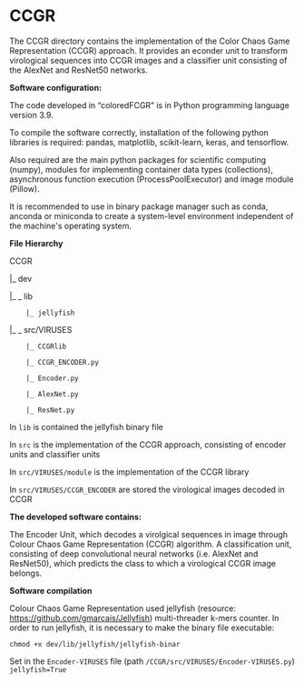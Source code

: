 # CCGR

The CCGR directory contains the implementation of the Color Chaos Game Representation (CCGR) approach. It provides an econder unit to transform virological sequences into CCGR images and a classifier unit consisting of the AlexNet and ResNet50 networks. 

**Software configuration:**

The code developed in “coloredFCGR” is in Python programming language version 3.9.

To compile the software correctly, installation of the following python libraries is required: pandas, matplotlib, scikit-learn, keras, and tensorflow.

Also required are the main python packages for scientific computing (numpy), modules for implementing container data types (collections), asynchronous function execution (ProcessPoolExecutor) and image module (Pillow).

It is recommended to use in binary package manager such as conda, anconda or miniconda to create a system-level environment independent of the machine's operating system.

**File Hierarchy**

CCGR

|_ dev

|_ _ lib

        |_ jellyfish


|_ _ src/VIRUSES

        |_ CCGRlib

        |_ CCGR_ENCODER.py

        |_ Encoder.py

        |_ AlexNet.py

        |_ ResNet.py

In `lib` is contained the jellyfish binary file

In `src` is the implementation of the CCGR approach, consisting of encoder units and classifier units

In `src/VIRUSES/module` is the implementation of the CCGR library


In `src/VIRUSES/CCGR_ENCODER` are stored the virological images decoded in CCGR

**The developed software contains:**

The Encoder Unit, which decodes a virolgical sequences in image through Colour Chaos Game Representation (CCGR) algorithm.
A classification unit, consisting of deep convolutional neural networks (i.e. AlexNet and ResNet50), which predicts the class to which a virological CCGR image belongs. 

**Software compilation**

Colour Chaos Game Representation used jellyfish (resource: https://github.com/gmarcais/Jellyfish) multi-threader k-mers counter.
In order to run jellyfish, it is necessary to make the binary file executable: 

```chmod +x dev/lib/jellyfish/jellyfish-binar```

Set in the `Encoder-VIRUSES` file (path `/CCGR/src/VIRUSES/Encoder-VIRUSES.py`) `jellyfish=True`